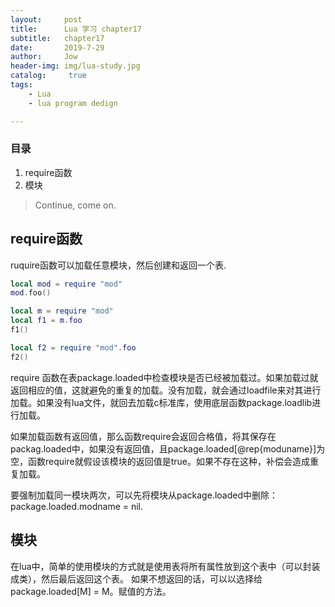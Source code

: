 ```yaml
---
layout:     post
title:      Lua 学习 chapter17
subtitle:   chapter17
date:       2019-7-29
author:     Jow
header-img: img/lua-study.jpg
catalog: 	 true 
tags:
    - Lua
    - lua program dedign

---
```


### 目录
1. require函数
2. 模块


> Continue, come on.

## require函数
ruquire函数可以加载任意模块，然后创建和返回一个表.

```lua
local mod = require "mod"
mod.foo()

local m = require "mod"
local f1 = m.foo
f1()

local f2 = require "mod".foo
f2()
```
require 函数在表package.loaded中检查模块是否已经被加载过。如果加载过就返回相应的值，这就避免的重复的加载。没有加载，就会通过loadfile来对其进行加载。如果没有lua文件，就回去加载c标准库，使用底层函数package.loadlib进行加载。

如果加载函数有返回值，那么函数require会返回合格值，将其保存在packag.loaded中，如果没有返回值，且package.loaded[@rep{moduname}]为空，函数require就假设该模块的返回值是true。如果不存在这种，补偿会造成重复加载。

要强制加载同一模块两次，可以先将模块从package.loaded中删除：package.loaded.modname = nil.


## 模块
在lua中，简单的使用模块的方式就是使用表将所有属性放到这个表中（可以封装成类），然后最后返回这个表。
如果不想返回的话，可以以选择给package.loaded[M] = M。赋值的方法。